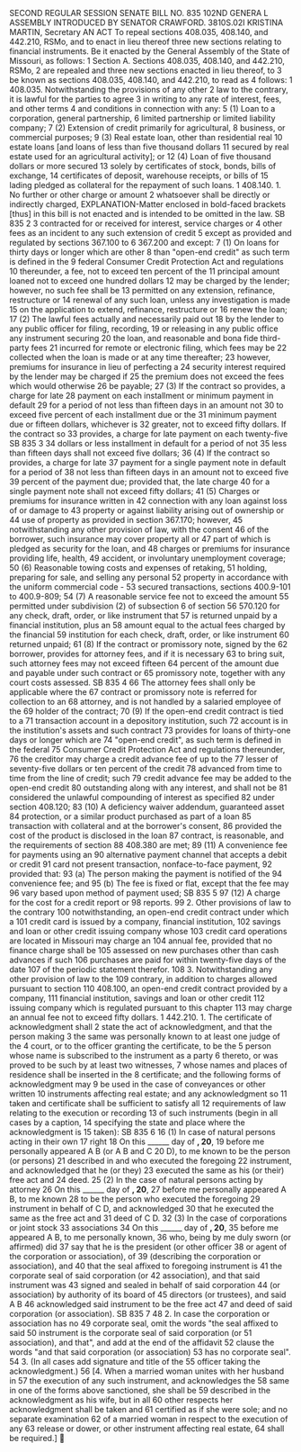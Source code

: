 SECOND REGULAR SESSION
SENATE BILL NO. 835
102ND GENERA L ASSEMBLY
INTRODUCED BY SENATOR CRAWFORD.
3810S.02I KRISTINA MARTIN, Secretary
AN ACT
To repeal sections 408.035, 408.140, and 442.210, RSMo, and to enact in lieu thereof three new
sections relating to financial instruments.
Be it enacted by the General Assembly of the State of Missouri, as follows:
1 Section A. Sections 408.035, 408.140, and 442.210, RSMo,
2 are repealed and three new sections enacted in lieu thereof, to
3 be known as sections 408.035, 408.140, and 442.210, to read as
4 follows:
1 408.035. Notwithstanding the provisions of any other
2 law to the contrary, it is lawful for the parties to agree
3 in writing to any rate of interest, fees, and other terms
4 and conditions in connection with any:
5 (1) Loan to a corporation, general partnership,
6 limited partnership or limited liability company;
7 (2) Extension of credit primarily for agricultural,
8 business, or commercial purposes;
9 (3) Real estate loan, other than residential real
10 estate loans [and loans of less than five thousand dollars
11 secured by real estate used for an agricultural activity]; or
12 (4) Loan of five thousand dollars or more secured
13 solely by certificates of stock, bonds, bills of exchange,
14 certificates of deposit, warehouse receipts, or bills of
15 lading pledged as collateral for the repayment of such loans.
1 408.140. 1. No further or other charge or amount
2 whatsoever shall be directly or indirectly charged,
EXPLANATION-Matter enclosed in bold-faced brackets [thus] in this bill is not enacted
and is intended to be omitted in the law.
SB 835 2
3 contracted for or received for interest, service charges or
4 other fees as an incident to any such extension of credit
5 except as provided and regulated by sections 367.100 to
6 367.200 and except:
7 (1) On loans for thirty days or longer which are other
8 than "open-end credit" as such term is defined in the
9 federal Consumer Credit Protection Act and regulations
10 thereunder, a fee, not to exceed ten percent of the
11 principal amount loaned not to exceed one hundred dollars
12 may be charged by the lender; however, no such fee shall be
13 permitted on any extension, refinance, restructure or
14 renewal of any such loan, unless any investigation is made
15 on the application to extend, refinance, restructure or
16 renew the loan;
17 (2) The lawful fees actually and necessarily paid out
18 by the lender to any public officer for filing, recording,
19 or releasing in any public office any instrument securing
20 the loan, and reasonable and bona fide third-party fees
21 incurred for remote or electronic filing, which fees may be
22 collected when the loan is made or at any time thereafter;
23 however, premiums for insurance in lieu of perfecting a
24 security interest required by the lender may be charged if
25 the premium does not exceed the fees which would otherwise
26 be payable;
27 (3) If the contract so provides, a charge for late
28 payment on each installment or minimum payment in default
29 for a period of not less than fifteen days in an amount not
30 to exceed five percent of each installment due or the
31 minimum payment due or fifteen dollars, whichever is
32 greater, not to exceed fifty dollars. If the contract so
33 provides, a charge for late payment on each twenty-five
SB 835 3
34 dollars or less installment in default for a period of not
35 less than fifteen days shall not exceed five dollars;
36 (4) If the contract so provides, a charge for late
37 payment for a single payment note in default for a period of
38 not less than fifteen days in an amount not to exceed five
39 percent of the payment due; provided that, the late charge
40 for a single payment note shall not exceed fifty dollars;
41 (5) Charges or premiums for insurance written in
42 connection with any loan against loss of or damage to
43 property or against liability arising out of ownership or
44 use of property as provided in section 367.170; however,
45 notwithstanding any other provision of law, with the consent
46 of the borrower, such insurance may cover property all or
47 part of which is pledged as security for the loan, and
48 charges or premiums for insurance providing life, health,
49 accident, or involuntary unemployment coverage;
50 (6) Reasonable towing costs and expenses of retaking,
51 holding, preparing for sale, and selling any personal
52 property in accordance with the uniform commercial code -
53 secured transactions, sections 400.9-101 to 400.9-809;
54 (7) A reasonable service fee not to exceed the amount
55 permitted under subdivision (2) of subsection 6 of section
56 570.120 for any check, draft, order, or like instrument that
57 is returned unpaid by a financial institution, plus an
58 amount equal to the actual fees charged by the financial
59 institution for each check, draft, order, or like instrument
60 returned unpaid;
61 (8) If the contract or promissory note, signed by the
62 borrower, provides for attorney fees, and if it is necessary
63 to bring suit, such attorney fees may not exceed fifteen
64 percent of the amount due and payable under such contract or
65 promissory note, together with any court costs assessed.
SB 835 4
66 The attorney fees shall only be applicable where the
67 contract or promissory note is referred for collection to an
68 attorney, and is not handled by a salaried employee of the
69 holder of the contract;
70 (9) If the open-end credit contract is tied to a
71 transaction account in a depository institution, such
72 account is in the institution's assets and such contract
73 provides for loans of thirty-one days or longer which are
74 "open-end credit", as such term is defined in the federal
75 Consumer Credit Protection Act and regulations thereunder,
76 the creditor may charge a credit advance fee of up to the
77 lesser of seventy-five dollars or ten percent of the credit
78 advanced from time to time from the line of credit; such
79 credit advance fee may be added to the open-end credit
80 outstanding along with any interest, and shall not be
81 considered the unlawful compounding of interest as specified
82 under section 408.120;
83 (10) A deficiency waiver addendum, guaranteed asset
84 protection, or a similar product purchased as part of a loan
85 transaction with collateral and at the borrower's consent,
86 provided the cost of the product is disclosed in the loan
87 contract, is reasonable, and the requirements of section
88 408.380 are met;
89 (11) A convenience fee for payments using an
90 alternative payment channel that accepts a debit or credit
91 card not present transaction, nonface-to-face payment,
92 provided that:
93 (a) The person making the payment is notified of the
94 convenience fee; and
95 (b) The fee is fixed or flat, except that the fee may
96 vary based upon method of payment used;
SB 835 5
97 (12) A charge for the cost for a credit report or
98 reports.
99 2. Other provisions of law to the contrary
100 notwithstanding, an open-end credit contract under which a
101 credit card is issued by a company, financial institution,
102 savings and loan or other credit issuing company whose
103 credit card operations are located in Missouri may charge an
104 annual fee, provided that no finance charge shall be
105 assessed on new purchases other than cash advances if such
106 purchases are paid for within twenty-five days of the date
107 of the periodic statement therefor.
108 3. Notwithstanding any other provision of law to the
109 contrary, in addition to charges allowed pursuant to section
110 408.100, an open-end credit contract provided by a company,
111 financial institution, savings and loan or other credit
112 issuing company which is regulated pursuant to this chapter
113 may charge an annual fee not to exceed fifty dollars.
1 442.210. 1. The certificate of acknowledgment shall
2 state the act of acknowledgment, and that the person making
3 the same was personally known to at least one judge of the
4 court, or to the officer granting the certificate, to be the
5 person whose name is subscribed to the instrument as a party
6 thereto, or was proved to be such by at least two witnesses,
7 whose names and places of residence shall be inserted in the
8 certificate; and the following forms of acknowledgment may
9 be used in the case of conveyances or other written
10 instruments affecting real estate; and any acknowledgment so
11 taken and certificate shall be sufficient to satisfy all
12 requirements of law relating to the execution or recording
13 of such instruments (begin in all cases by a caption,
14 specifying the state and place where the acknowledgment is
15 taken):
SB 835 6
16 (1) In case of natural persons acting in their own
17 right
18 On this ______ day of ______, 20______,
19 before me personally appeared A B (or A B and C
20 D), to me known to be the person (or persons)
21 described in and who executed the foregoing
22 instrument, and acknowledged that he (or they)
23 executed the same as his (or their) free act and
24 deed.
25 (2) In the case of natural persons acting by attorney
26 On this ______ day of ______, 20______,
27 before me personally appeared A B, to me known
28 to be the person who executed the foregoing
29 instrument in behalf of C D, and acknowledged
30 that he executed the same as the free act and
31 deed of C D.
32 (3) In the case of corporations or joint stock
33 associations
34 On this ______ day of ______, 20______,
35 before me appeared A B, to me personally known,
36 who, being by me duly sworn (or affirmed) did
37 say that he is the president (or other officer
38 or agent of the corporation or association), of
39 (describing the corporation or association), and
40 that the seal affixed to foregoing instrument is
41 the corporate seal of said corporation (or
42 association), and that said instrument was
43 signed and sealed in behalf of said corporation
44 (or association) by authority of its board of
45 directors (or trustees), and said A B
46 acknowledged said instrument to be the free act
47 and deed of said corporation (or association).
SB 835 7
48 2. In case the corporation or association has no
49 corporate seal, omit the words "the seal affixed to said
50 instrument is the corporate seal of said corporation (or
51 association), and that", and add at the end of the affidavit
52 clause the words "and that said corporation (or association)
53 has no corporate seal".
54 3. (In all cases add signature and title of the
55 officer taking the acknowledgment.)
56 [4. When a married woman unites with her husband in
57 the execution of any such instrument, and acknowledges the
58 same in one of the forms above sanctioned, she shall be
59 described in the acknowledgment as his wife, but in all
60 other respects her acknowledgment shall be taken and
61 certified as if she were sole; and no separate examination
62 of a married woman in respect to the execution of any
63 release or dower, or other instrument affecting real estate,
64 shall be required.]
